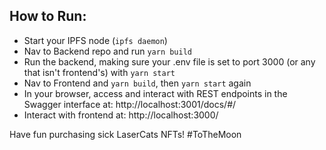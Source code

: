 ## How to Run:
* Start your IPFS node (`ipfs daemon`)
* Nav to Backend repo and run `yarn build`
* Run the backend, making sure your .env file is set to port 3000 (or any that isn't frontend's) with `yarn start`
* Nav to Frontend and `yarn build`, then `yarn start` again
* In your browser, access and interact with REST endpoints in the Swagger interface at: http://localhost:3001/docs/#/
* Interact with frontend at: http://localhost:3000/

Have fun purchasing sick LaserCats NFTs! #ToTheMoon
